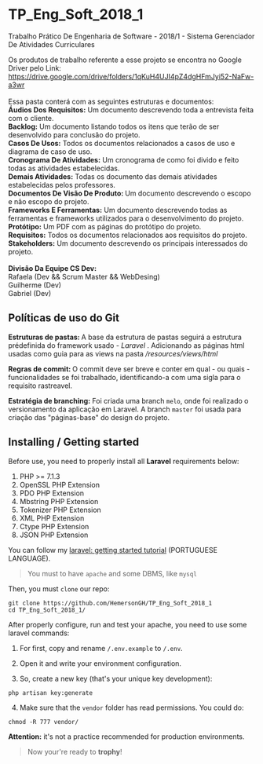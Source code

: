 # TP_Eng_Soft_2018_1
<p> Trabalho Prático De Engenharia de Software - 2018/1 - Sistema 
Gerenciador De Atividades Curriculares </p>

 Os produtos de trabalho 
referente a esse projeto se encontra no Google Driver pelo Link:
<br /> 
https://drive.google.com/drive/folders/1qKuH4UJI4pZ4dgHFmJyi52-NaFw-a3wr 
<br /> 
<br /> 
Essa pasta conterá com as seguintes estruturas e 
documentos:
<br /> 
<b>Áudios Dos Requisitos:</b> Um documento descrevendo 
toda a entrevista feita com o cliente. 
<br />
<b>Backlog:</b> Um documento listando todos os itens que terão de ser desenvolvido para 
conclusão do projeto. 
<br />
 <b>Casos De Usos:</b> Todos os documentos relacionados a casos de uso e diagrama de caso de uso. 
<br />
<b>Cronograma De Atividades:</b> Um cronograma de como foi divido e feito todas as atividades estabelecidas. 
<br />
<b>Demais 
Atividades:</b> Todas os documento das demais atividades estabelecidas pelos professores. <br /> <b>Documentos De Visão De Produto:
</b> Um documento descrevendo o escopo e não escopo do projeto. 
<br /> 
<b>Frameworks E Ferramentas:</b> Um documento descrevendo todas as ferramentas e frameworks utilizados para o desenvolvimento do projeto. 
<br /> <b>Protótipo:</b> Um PDF com as páginas do protótipo do projeto. 
<br /> <b>Requisitos:</b> Todos os documentos relacionados aos requisitos do projeto. <br /> <b>Stakeholders:</b> Um documento 
descrevendo os principais interessados do projeto. 
<br /> 
<br /> 
<b>Divisão Da Equipe CS Dev:</b> 
<br /> Rafaela (Dev && Scrum Master && WebDesing)
<br /> Guilherme (Dev)
<br /> Gabriel (Dev)
<br />

<h2>Políticas de uso do Git</h2>
<b> Estruturas de pastas: </b> A base da estrutura de pastas seguirá a estrutura prédefinida do framework usado - <i> Laravel </i>.
Adicionando as páginas html usadas como guia para as views na pasta <i> /resources/views/html </i>

<b> Regras de commit: </b> O commit deve ser breve e conter em qual - ou quais - funcionalidades se foi trabalhado, identificando-a com uma sigla para o requisito rastreavel.

**Estratégia de branching:** Foi criada uma branch `melo`, onde foi realizado o versionamento da aplicação em Laravel. A branch `master` foi usada para criação das "páginas-base" do design do projeto.  

## Installing / Getting started

Before use, you need to properly install all **Laravel** requirements below:

1.    PHP >= 7.1.3
2.    OpenSSL PHP Extension
3.    PDO PHP Extension
4.    Mbstring PHP Extension
5.    Tokenizer PHP Extension
6.    XML PHP Extension
7.    Ctype PHP Extension
8.    JSON PHP Extension

You can follow my [laravel: getting started tutorial](https://github.com/GabrielMMelo/iot_server/blob/esp8266/resources/docs/pdf/Laravel.pdf) (PORTUGUESE LANGUAGE).

> You must to have `apache` and some DBMS, like `mysql` 

Then, you must `clone` our repo:

```shell
git clone https://github.com/HemersonGH/TP_Eng_Soft_2018_1
cd TP_Eng_Soft_2018_1/
```

After properly configure, run and test your apache, you need to use some laravel commands:


1. For first, copy and rename `/.env.example` to `/.env`.

2. Open it and write your environment configuration. 

3. So, create a new key (that's your unique key development):

```shell
php artisan key:generate
```

4. Make sure that the `vendor` folder has read permissions. You could do:

```shell
chmod -R 777 vendor/
```

**Attention:** it's not a practice recommended for production environments. 


> Now your're ready to **trophy**!
